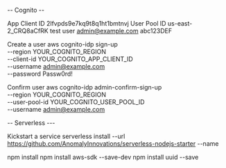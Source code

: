 


-- Cognito --

App Client ID 2lfvpds9e7kq9t8q1ht1bmtnvj
User Pool ID us-east-2_CRQ8aCfRK
test user
admin@example.com
abc123DEF

Create a user
aws cognito-idp sign-up \
 --region YOUR_COGNITO_REGION \
 --client-id YOUR_COGNITO_APP_CLIENT_ID \
 --username admin@example.com \
 --password Passw0rd!

 Confirm user
 aws cognito-idp admin-confirm-sign-up \
  --region YOUR_COGNITO_REGION \
  --user-pool-id YOUR_COGNITO_USER_POOL_ID \
  --username admin@example.com



--  Serverless ---

Kickstart a service
serverless install --url https://github.com/AnomalyInnovations/serverless-nodejs-starter --name <NAME>


npm install
npm install aws-sdk --save-dev
npm install uuid --save
